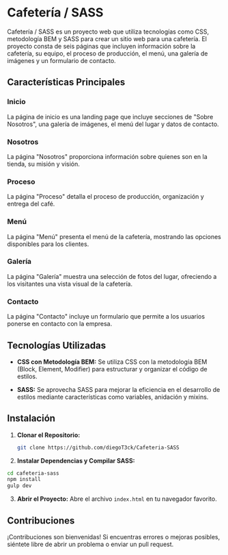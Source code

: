 # Cafetería / SASS

Cafetería / SASS es un proyecto web que utiliza tecnologías como CSS, metodología BEM y SASS para crear un sitio web para una cafetería. El proyecto consta de seis páginas que incluyen información sobre la cafetería, su equipo, el proceso de producción, el menú, una galería de imágenes y un formulario de contacto.

## Características Principales

### Inicio

La página de inicio es una landing page que incluye secciones de "Sobre Nosotros", una galería de imágenes, el menú del lugar y datos de contacto.

### Nosotros

La página "Nosotros" proporciona información sobre quienes son en la tienda, su misión y visión.

### Proceso

La página "Proceso" detalla el proceso de producción, organización y entrega del café.

### Menú

La página "Menú" presenta el menú de la cafetería, mostrando las opciones disponibles para los clientes.

### Galería

La página "Galería" muestra una selección de fotos del lugar, ofreciendo a los visitantes una vista visual de la cafetería.

### Contacto

La página "Contacto" incluye un formulario que permite a los usuarios ponerse en contacto con la empresa.

## Tecnologías Utilizadas

- **CSS con Metodología BEM:** Se utiliza CSS con la metodología BEM (Block, Element, Modifier) para estructurar y organizar el código de estilos.

- **SASS:** Se aprovecha SASS para mejorar la eficiencia en el desarrollo de estilos mediante características como variables, anidación y mixins.



## Instalación

1. **Clonar el Repositorio:**
   ```bash
   git clone https://github.com/diegoT3ck/Cafeteria-SASS
   ```

2. **Instalar Dependencias y Compilar SASS:**
```sh
cd cafeteria-sass
npm install
gulp dev
```

3. **Abrir el Proyecto:** Abre el archivo `index.html` en tu navegador favorito.  

## Contribuciones

¡Contribuciones son bienvenidas! Si encuentras errores o mejoras posibles, siéntete libre de abrir un problema o enviar un pull request.